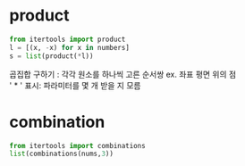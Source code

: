 # product
```python
from itertools import product
l = [(x, -x) for x in numbers]
s = list(product(*l))
```
곱집합 구하기 : 각각 원소를 하나씩 고른 순서쌍 ex. 좌표 평면 위의 점   
' * ' 표시: 파라미터를 몇 개 받을 지 모름


# combination
```python
from itertools import combinations
list(combinations(nums,3))
```
